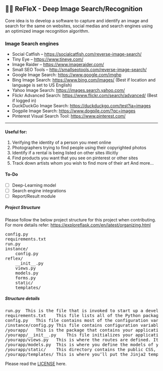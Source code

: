 ## 🤖👾 ReFleX - Deep Image Search/Recognition 

Core idea is to develop a software to capture and identify an image and search for the same on websites, social medias and search engines using an optimized image recognition algorithm.

### Image Search engines

- Social Catfish – https://socialcatfish.com/reverse-image-search/
- Tiny Eye – https://www.tineye.com/
- Image Raider – https://www.imageraider.com/
- Small SEO Tools – http://smallseotools.com/reverse-image-search/
- Google Image Search: https://www.google.com/imghp
- Bing Image Search: https://www.bing.com/images/ (Best if location and language is set to US English)
- Yahoo Image Search: https://images.search.yahoo.com/
- Flickr Advanced Search: https://www.flickr.com/search/advanced/ (Best if logged in)
- DuckDuckGo Image Search: https://duckduckgo.com/test?ia=images
- Dogpile Image Search: https://www.dogpile.com/?qc=images
- Pinterest Visual Search Tool: https://www.pinterest.com/

------

#### Useful for:

1. Verifying the identity of a person you meet online
2. Photographers trying to find people using their copyrighted photos
3. Identify if a rental is being listed on other sites illicitly
4. Find products you want that you see on pinterest or other sites
5. Track down artists whom you wish to find more of their art
   And more...

#### To-Do

- [ ] Deep-Learning model
- [ ] Search engine integrations
- [ ] Report/Result module

##### Project Structure

Please follow the below project structure for this project when contributing. For more details refer: https://exploreflask.com/en/latest/organizing.html

<pre>
config.py
requirements.txt
run.py
instance/
    config.py
reflex/
    __init__.py
    views.py
    models.py
    forms.py
    static/
    templates/
</pre>
##### Structure details 
<pre>
run.py	This is the file that is invoked to start up a development server. It gets a copy of the app from your package and runs it. This won’t be used in production, but it will see a lot of mileage in development.
requirements.txt	This file lists all of the Python packages that your app depends on. You may have separate files for production and development dependencies.
config.py	This file contains most of the configuration variables that your app needs.
/instance/config.py	This file contains configuration variables that shouldn’t be in version control. This includes things like API keys and database URIs containing passwords. This also contains variables that are specific to this particular instance of your application. For example, you might have DEBUG = False in config.py, but set DEBUG = True in instance/config.py on your local machine for development. Since this file will be read in after config.py, it will override it and set DEBUG = True.
/yourapp/	This is the package that contains your application.
/yourapp/__init__.py	This file initializes your application and brings together all of the various components.
/yourapp/views.py	This is where the routes are defined. It may be split into a package of its own (yourapp/views/) with related views grouped together into modules.
/yourapp/models.py	This is where you define the models of your application. This may be split into several modules in the same way as views.py.
/yourapp/static/	This directory contains the public CSS, JavaScript, images and other files that you want to make public via your app. It is accessible from yourapp.com/static/ by default.
/yourapp/templates/	This is where you’ll put the Jinja2 templates for your app.
</pre>


Please read the [LICENSE](https://github.com/dedsecinside/ReFleX/blob/master/LICENSE) here.



